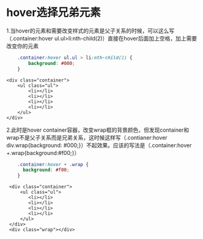 # hover选择兄弟元素  

1.当hover的元素和需要改变样式的元素是父子关系的时候，可以这么写（.container:hover ul.ul>li:nth-child(2)）直接在hover后面加上空格，加上需要改变你的元素
     
```css
    .container:hover ul.ul > li:nth-child(2) {
        background: #000;
    }
```

    <div class="container">
        <ul class="ul">
            <li></li>
            <li></li>
            <li></li>
            <li></li>
        </ul>
    </div>       

2.此时是hover container容器，改变wrap框的背景颜色，但发现container和wrap不是父子关系而是兄弟关系，这时候这样写（.contianer:hover div.wrap{background: #000;}）不起效果。应该的写法是（.container:hover +.wrap{background:#f00;}）

```css
    .container:hover + .wrap {
      background: #f00;
    }
```

     <div class="container">
         <ul class="ul">
            <li></li>
            <li></li>
            <li></li>
            <li></li>
         </ul>
     </div>
     <div class="wrap"></div>  
     
     
